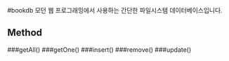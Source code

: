 #bookdb
모던 웹 프로그래밍에서 사용하는 간단한 파일시스템 데이터베이스입니다.

## Method
###getAll()
###getOne()
###insert()
###remove()
###update()